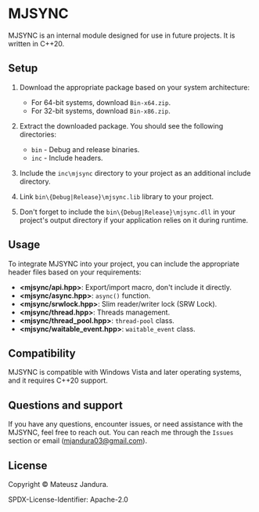 # MJSYNC

MJSYNC is an internal module designed for use in future projects.
It is written in C++20.

## Setup

1. Download the appropriate package based on your system architecture:

    * For 64-bit systems, download `Bin-x64.zip`.
    * For 32-bit systems, download `Bin-x86.zip`.

2. Extract the downloaded package. You should see the following directories:

    * `bin` - Debug and release binaries.
    * `inc` - Include headers.

3. Include the `inc\mjsync` directory to your project as an additional include directory.
4. Link `bin\{Debug|Release}\mjsync.lib` library to your project.
5. Don't forget to include the `bin\{Debug|Release}\mjsync.dll` in your project's
   output directory if your application relies on it during runtime.

## Usage

To integrate MJSYNC into your project, you can include the appropriate header files
based on your requirements:

* **<mjsync/api.hpp>**: Export/import macro, don't include it directly.
* **<mjsync/async.hpp>**: `async()` function.
* **<mjsync/srwlock.hpp>**: Slim reader/writer lock (SRW Lock).
* **<mjsync/thread.hpp>**: Threads management.
* **<mjsync/thread_pool.hpp>**: `thread-pool` class.
* **<mjsync/waitable_event.hpp>**: `waitable_event` class.

## Compatibility

MJSYNC is compatible with Windows Vista and later operating systems,
and it requires C++20 support.

## Questions and support

If you have any questions, encounter issues, or need assistance with the MJSYNC,
feel free to reach out. You can reach me through the `Issues` section or email
([mjandura03@gmail.com](mailto:mjandura03@gmail.com)).

## License

Copyright © Mateusz Jandura.

SPDX-License-Identifier: Apache-2.0